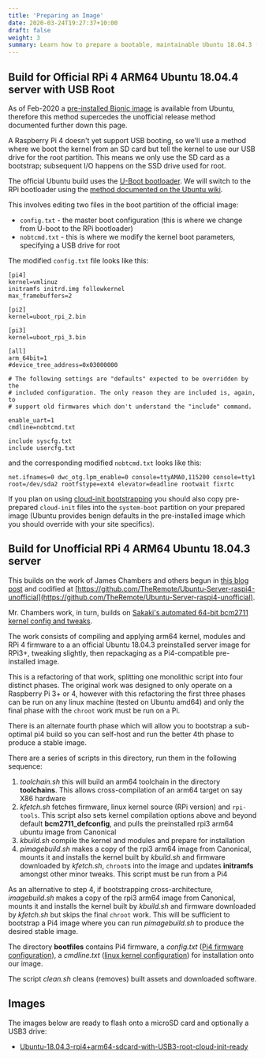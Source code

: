 ```yaml
---
title: 'Preparing an Image'
date: 2020-03-24T19:27:37+10:00
draft: false
weight: 3
summary: Learn how to prepare a bootable, maintainable Ubuntu 18.04.3 (arm64) image with USB root for a Raspberry Pi 4.
---
```

## Build for Official RPi 4 ARM64 Ubuntu 18.04.4 server with USB Root
As of Feb-2020 a [pre-installed Bionic image](https://wiki.ubuntu.com/ARM/RaspberryPi) is available from Ubuntu, 
therefore this method supercedes the unofficial release method documented further down this page.

A Raspberry Pi 4 doesn't yet support USB booting, so we'll use a method where we boot the kernel from
an SD card but tell the kernel to use our USB drive for the root partition. This means we only use the
SD card as a bootstrap; subsequent I/O happens on the SSD drive used for root.

The official Ubuntu build uses the [U-Boot bootloader](https://www.denx.de/wiki/U-Boot). We will switch to the RPi bootloader
using the [method documented on the Ubuntu wiki](https://wiki.ubuntu.com/ARM/RaspberryPi#Change_the_bootloader).

This involves editing two files in the boot partition of the official image:
- `config.txt` - the master boot configuration (this is where we change from U-boot to the RPi bootloader)
- `nobtcmd.txt` - this is where we modify the kernel boot parameters, specifying a USB drive for root

The modified `config.txt` file looks like this:

```
[pi4]
kernel=vmlinuz
initramfs initrd.img followkernel
max_framebuffers=2

[pi2]
kernel=uboot_rpi_2.bin

[pi3]
kernel=uboot_rpi_3.bin

[all]
arm_64bit=1
#device_tree_address=0x03000000

# The following settings are "defaults" expected to be overridden by the
# included configuration. The only reason they are included is, again, to
# support old firmwares which don't understand the "include" command.

enable_uart=1
cmdline=nobtcmd.txt

include syscfg.txt
include usercfg.txt

```

and the corresponding modified `nobtcmd.txt` looks like this:

```
net.ifnames=0 dwc_otg.lpm_enable=0 console=ttyAMA0,115200 console=tty1 root=/dev/sda2 rootfstype=ext4 elevator=deadline rootwait fixrtc
```

If you plan on using [cloud-init bootstrapping](/docs/cloud-init/) you should also copy pre-prepared `cloud-init` files
into the `system-boot` partition on your prepared image (Ubuntu provides benign defaults in the pre-installed image
which you should override with your site specifics).

## Build for Unofficial RPi 4 ARM64 Ubuntu 18.04.3 server

This builds on the work of James Chambers and others begun in [this blog post](https://jamesachambers.com/raspberry-pi-4-ubuntu-server-desktop-18-04-3-image-unofficial/)
and codified at [https://github.com/TheRemote/Ubuntu-Server-raspi4-unofficial](https://github.com/TheRemote/Ubuntu-Server-raspi4-unofficial).

Mr. Chambers work, in turn, builds on [Sakaki's automated 64-bit bcm2711 kernel config and tweaks](https://github.com/sakaki-/bcm2711-kernel-bis).

The work consists of compiling and applying arm64 kernel, modules and RPi 4 firmware to a an official Ubuntu 18.04.3 
preinstalled server image for RPi3+, tweaking slightly, then repackaging as a Pi4-compatible pre-installed image.

This is a refactoring of that work, splitting one monolithic script into four distinct phases.
The original work was designed to only operate on a Raspberry Pi 3+ or 4, however with this refactoring
the first three phases can be run on any linux machine (tested on Ubuntu amd64) and only the final
phase with the `chroot` work must be run on a Pi.

There is an alternate fourth phase which will allow you to bootstrap a sub-optimal pi4 build so 
you can self-host and run the better 4th phase to produce a stable image.

There are a series of scripts in this directory, run them in the following sequence:

1. _toolchain.sh_ this will build an arm64 toolchain in the directory __toolchains__. This allows cross-compilation of an arm64 target on say X86 hardware
2. _kfetch.sh_ fetches firmware, linux kernel source (RPi version) and `rpi-tools`. This script also sets kernel compilation options above and beyond default __bcm2711_defconfig__, and pulls the preinstalled rpi3 arm64 ubuntu image from Canonical
3. _kbuild.sh_ compile the kernel and modules and prepare for installation
4. _pimagebuild.sh_ makes a copy of the rpi3 arm64 image from Canonical, mounts it and installs the kernel built by _kbuild.sh_ and firmware downloaded by _kfetch.sh_, `chroot`s into the image and updates __initramfs__ amongst other minor tweaks. This script must be run from a Pi4

As an alternative to step 4, if bootstrapping cross-architecture, _imagebuild.sh_ makes a copy of the rpi3 arm64 image from Canonical, mounts it and installs the kernel built by _kbuild.sh_ and firmware downloaded by _kfetch.sh_ but skips the final `chroot` work. This will be sufficient to bootstrap a Pi4 image where you can run _pimagebuild.sh_ to produce the desired stable image.

The directory __bootfiles__ contains Pi4 firmware, a _config.txt_ ([Pi4 firmware configuration](https://www.raspberrypi.org/documentation/configuration/config-txt/README.md)), a _cmdline.txt_ ([linux kernel configuration](https://www.kernel.org/doc/html/v4.19/admin-guide/kernel-parameters.html)) for installation onto our image.

The script _clean.sh_ cleans (removes) built assets and downloaded software.

## Images

The images below are ready to flash onto a microSD card and optionally a USB3 drive:

- [Ubuntu-18.04.3-rpi4+arm64-sdcard-with-USB3-root-cloud-init-ready](https://cdn.vmsystems.net/images/ubuntu-18.04.3-preinstalled-server-arm64+raspi4-usb3root-20190922.img.xz)
